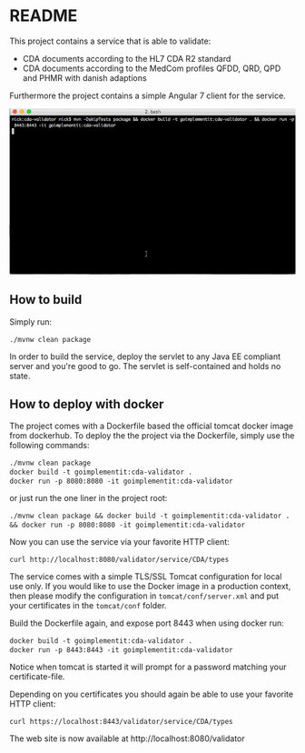 # README
This project contains a service that is able to validate:

 * CDA documents according to the HL7 CDA R2 standard
 * CDA documents according to the MedCom profiles QFDD, QRD, QPD and PHMR with danish adaptions

Furthermore the project contains a simple Angular 7 client for the service.

![Scheme](images/cda-validator.gif)

## How to build

Simply run:

~~~
./mvnw clean package
~~~

In order to build the service, deploy the servlet to any Java EE compliant server and you're good to go. The servlet is self-contained and holds no state.

## How to deploy with docker

The project comes with a Dockerfile based the official tomcat docker image from dockerhub.
To deploy the the project via the Dockerfile, simply use the following commands:

~~~
./mvnw clean package
docker build -t goimplementit:cda-validator .
docker run -p 8080:8080 -it goimplementit:cda-validator
~~~

or just run the one liner in the project root:

~~~
./mvnw clean package && docker build -t goimplementit:cda-validator . && docker run -p 8080:8080 -it goimplementit:cda-validator
~~~

Now you can use the service via your favorite HTTP client:

~~~
curl http://localhost:8080/validator/service/CDA/types
~~~

The service comes with a simple TLS/SSL Tomcat configuration for local use only. If you would like to use the Docker image in a production context, then please modify the configuration in `tomcat/conf/server.xml` and put your certificates in the `tomcat/conf` folder.

Build the Dockerfile again, and expose port 8443 when using docker run:

~~~
docker build -t goimplementit:cda-validator .
docker run -p 8443:8443 -it goimplementit:cda-validator
~~~

Notice when tomcat is started it will prompt for a password matching your certificate-file.

Depending on you certificates you should again be able to use your favorite HTTP client:

~~~
curl https://localhost:8443/validator/service/CDA/types
~~~

The web site is now available at http://localhost:8080/validator
